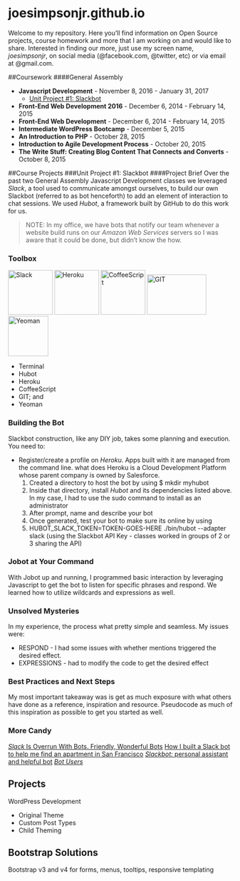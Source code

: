 # joesimpsonjr.github.io
Welcome to my repository. Here you’ll find information on Open Source projects, course homework and more that I am working on and would like to share. Interested in finding our more, just use my screen name, *joesimpsonjr*, on social media (@facebook.com, @twitter, etc) or via email at @gmail.com.

##Coursework
####General Assembly
* **Javascript Development** - November 8, 2016 - January 31, 2017
  * [Unit Project #1: Slackbot](#unit-project-1-slackbot)
* **Front-End Web Development 2016** - December 6, 2014 - February 14, 2015
* **Front-End Web Development** - December 6, 2014 - February 14, 2015
* **Intermediate WordPress Bootcamp** - December 5, 2015
* **An Introduction to PHP** - October 28, 2015
* **Introduction to Agile Development Process** - October 20, 2015
* **The Write Stuff: Creating Blog Content That Connects and Converts** - October 8, 2015

##Course Projects
###Unit Project #1: Slackbot
####Project Brief
Over the past two General Assembly Javascript Development classes we leveraged *Slack*, a tool used to communicate amongst ourselves, to build our own Slackbot (referred to as bot henceforth) to add an element of interaction to chat sessions. We used *Hubot*, a framework built by GitHub to do this work for us.

> NOTE: In my office, we have bots that notify our team whenever a website build runs on our *Amazon Web Services* servers so I was aware that it could be done, but didn’t know the how.

### Toolbox
<img scr="https://slack.com/img/slack_hash_128.v1464126652.png" width="100" height="100" Title="Slack"/>
<img src="http://saasiter.com/img/services/heroku.png.pagespeed.ce.VI9m2NmQL2.png" data-canonical-src="http://saasiter.com/img/services/heroku.png.pagespeed.ce.VI9m2NmQL2.png" width="100" height="100" Title="Heroku"/>
<img src="http://wegeeks.us/assets/coffeescript_logo-553d0e0b9fc0a816ef444280eeabc84d.png" width="100" height="100" Title="CoffeeScript"/>
<img class="git" src="http://www.plusdoption.com/lib/img/all/github-logo.png" width="133" height="90" Title="GIT"/>
<img src="http://javascript-html5-tutorial.com/wp-content/uploads/2016/08/yeoman-tool.png" width="90" height="90" Title="Yeoman"/>

* Terminal
* Hubot
* Heroku
* CoffeeScript
* GIT; and
* Yeoman


### Building the Bot
Slackbot construction, like any DIY job, takes some planning and execution. You need to:
* Register/create a profile on *Heroku*. Apps built with it are managed from the command line. what does Heroku is a Cloud Development Platform whose parent company is owned by Salesforce.
  1. Created a directory to host the bot by using $ mkdir myhubot
  2. Inside that directory, install *Hubot* and its dependencies listed above. In my case, I had to use the sudo command to install as an administrator
  3. After prompt, name and describe your bot
  4. Once generated, test your bot to make sure its online by using
  5. HUBOT_SLACK_TOKEN=TOKEN-GOES-HERE ./bin/hubot --adapter slack  (using the Slackbot API Key - classes worked in groups of 2 or 3 sharing the API)
### Jobot at Your Command
With Jobot up and running, I programmed basic interaction by leveraging Javascript to get the bot to listen for specific phrases and respond. We learned how to utilize wildcards and expressions as well.
### Unsolved Mysteries
In my experience, the process what pretty simple and seamless. My issues were:
* RESPOND - I had some issues with whether mentions triggered the desired effect.
* EXPRESSIONS - had to modify the code to get the desired effect
### Best Practices and Next Steps
My most important takeaway was is get as much exposure with what others have done as a reference, inspiration and resource. Pseudocode as much of this inspiration as possible to get you started as well.
### More Candy
[*Slack* Is Overrun With Bots. Friendly, Wonderful Bots](https://www.wired.com/2015/08/slack-overrun-bots-friendly-wonderful-bots/)
[How I built a Slack bot to help me find an apartment in San Francisco](https://www.dataquest.io/blog/apartment-finding-slackbot/)
[*Slackbot:* personal assistant and helpful bot](https://get.slack.help/hc/en-us/articles/202026038-Slackbot-personal-assistant-and-helpful-bot-)
[*Bot Users*](https://api.slack.com/bot-users)



## Projects
WordPress Development
* Original Theme
* Custom Post Types
* Child Theming

## Bootstrap Solutions
Bootstrap v3 and v4 for forms, menus, tooltips, responsive templating
